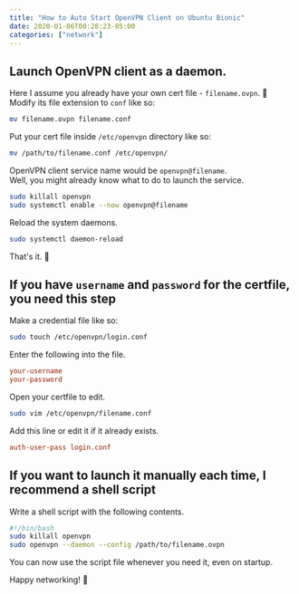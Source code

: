 ```yaml
---
title: "How to Auto Start OpenVPN Client on Ubuntu Bionic"
date: 2020-01-06T00:28:23-05:00
categories: ["network"]
---
```

## Launch OpenVPN client as a daemon.

Here I assume you already have your own cert file - `filename.ovpn`. 🙂  
Modify its file extension to `conf` like so:  

```bash
mv filename.ovpn filename.conf 
```

Put your cert file inside `/etc/openvpn` directory like so:  

```bash
mv /path/to/filename.conf /etc/openvpn/
```

OpenVPN client service name would be `openvpn@filename`.  
Well, you might already know what to do to launch the service.  

```bash
sudo killall openvpn
sudo systemctl enable --now openvpn@filename
```

Reload the system daemons.  

```bash
sudo systemctl daemon-reload
```

That's it. 🙂  

## If you have `username` and `password` for the certfile, you need this step

Make a credential file like so:  

```bash
sudo touch /etc/openvpn/login.conf
```

Enter the following into the file.

```ini
your-username
your-password
```

Open your certfile to edit.

```bash
sudo vim /etc/openvpn/filename.conf
```

Add this line or edit it if it already exists.

```ini
auth-user-pass login.conf
```

## If you want to launch it manually each time, I recommend a shell script

Write a shell script with the following contents.

```bash
#!/bin/bash
sudo killall openvpn
sudo openvpn --daemon --config /path/to/filename.ovpn
```

You can now use the script file whenever you need it, even on startup.

Happy networking! 🙂

